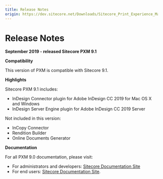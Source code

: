 ```yaml
---
title: Release Notes
origin: https://dev.sitecore.net/Downloads/Sitecore_Print_Experience_Manager/91/Sitecore_Print_Experience_Manager_910/Release_Notes
---
```


# Release Notes

**September 2019 - released Sitecore PXM 9.1**

**Compatibility**

This version of PXM is compatible with Sitecore 9.1.  

**Highlights**

Sitecore PXM 9.1 includes:

-   InDesign Connector plugin for Adobe InDesign CC 2019 for Mac OS X and Windows
-   InDesign Server Engine plugin for Adobe InDesign CC 2019 Server

Not included in this version:

-   InCopy Connector
-   Rendition Builder
-   Online Documents Generator

**Documentation**

For all PXM 9.0 documentation, please visit:

-   For administrators and developers: [Sitecore Documentation Site](https://doc.sitecore.com/developers/print-experience-manager/en/index-en.html)
-   For end users: [Sitecore Documentation Site](https://doc.sitecore.com/users/print-experience-manager/en/index-en.html).